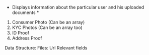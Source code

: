 * Displays information about the particular user and his uploaded documents *

1. Consumer Photo (Can be an array)
2. KYC Photos (Can be an array too)
  1. ID Proof
  2. Address Proof


Data Structure:
  Files: 
    Url
    Relevant fields



